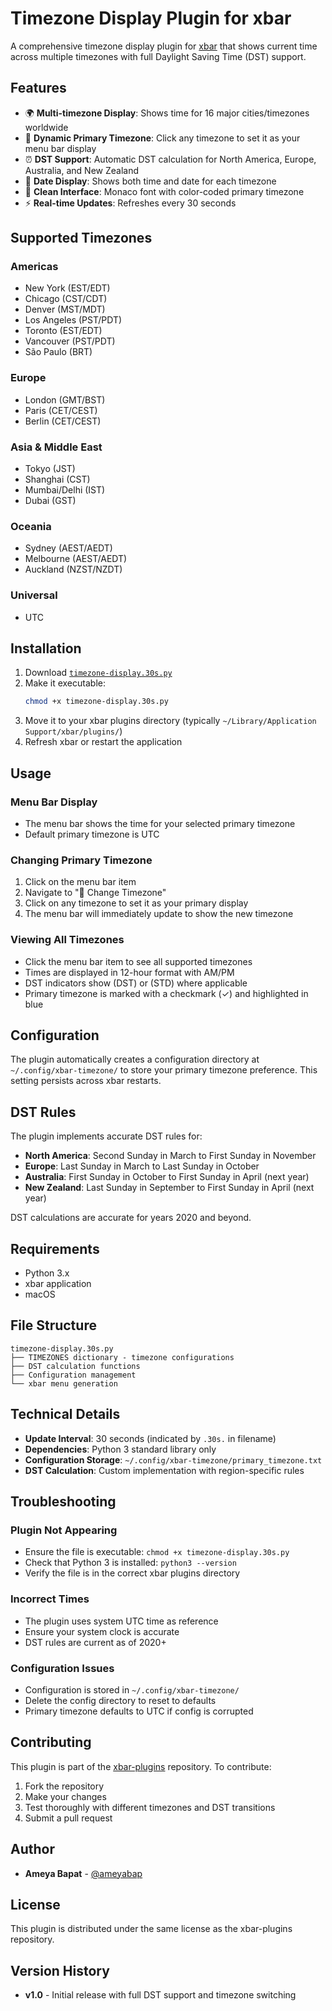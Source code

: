 # Timezone Display Plugin for xbar

A comprehensive timezone display plugin for [xbar](https://xbarapp.com/) that shows current time across multiple timezones with full Daylight Saving Time (DST) support.

## Features

- 🌍 **Multi-timezone Display**: Shows time for 16 major cities/timezones worldwide
- 🔄 **Dynamic Primary Timezone**: Click any timezone to set it as your menu bar display
- ⏰ **DST Support**: Automatic DST calculation for North America, Europe, Australia, and New Zealand
- 📅 **Date Display**: Shows both time and date for each timezone
- 🎨 **Clean Interface**: Monaco font with color-coded primary timezone
- ⚡ **Real-time Updates**: Refreshes every 30 seconds

## Supported Timezones

### Americas
- New York (EST/EDT)
- Chicago (CST/CDT)
- Denver (MST/MDT)
- Los Angeles (PST/PDT)
- Toronto (EST/EDT)
- Vancouver (PST/PDT)
- São Paulo (BRT)

### Europe
- London (GMT/BST)
- Paris (CET/CEST)
- Berlin (CET/CEST)

### Asia & Middle East
- Tokyo (JST)
- Shanghai (CST)
- Mumbai/Delhi (IST)
- Dubai (GST)

### Oceania
- Sydney (AEST/AEDT)
- Melbourne (AEST/AEDT)
- Auckland (NZST/NZDT)

### Universal
- UTC

## Installation

1. Download [`timezone-display.30s.py`](timezone-display.30s.py)
2. Make it executable:
   ```bash
   chmod +x timezone-display.30s.py
   ```
3. Move it to your xbar plugins directory (typically `~/Library/Application Support/xbar/plugins/`)
4. Refresh xbar or restart the application

## Usage

### Menu Bar Display
- The menu bar shows the time for your selected primary timezone
- Default primary timezone is UTC

### Changing Primary Timezone
1. Click on the menu bar item
2. Navigate to "🔄 Change Timezone"
3. Click on any timezone to set it as your primary display
4. The menu bar will immediately update to show the new timezone

### Viewing All Timezones
- Click the menu bar item to see all supported timezones
- Times are displayed in 12-hour format with AM/PM
- DST indicators show (DST) or (STD) where applicable
- Primary timezone is marked with a checkmark (✓) and highlighted in blue

## Configuration

The plugin automatically creates a configuration directory at `~/.config/xbar-timezone/` to store your primary timezone preference. This setting persists across xbar restarts.

## DST Rules

The plugin implements accurate DST rules for:

- **North America**: Second Sunday in March to First Sunday in November
- **Europe**: Last Sunday in March to Last Sunday in October  
- **Australia**: First Sunday in October to First Sunday in April (next year)
- **New Zealand**: Last Sunday in September to First Sunday in April (next year)

DST calculations are accurate for years 2020 and beyond.

## Requirements

- Python 3.x
- xbar application
- macOS

## File Structure

```
timezone-display.30s.py
├── TIMEZONES dictionary - timezone configurations
├── DST calculation functions
├── Configuration management
└── xbar menu generation
```

## Technical Details

- **Update Interval**: 30 seconds (indicated by `.30s.` in filename)
- **Dependencies**: Python 3 standard library only
- **Configuration Storage**: `~/.config/xbar-timezone/primary_timezone.txt`
- **DST Calculation**: Custom implementation with region-specific rules

## Troubleshooting

### Plugin Not Appearing
- Ensure the file is executable: `chmod +x timezone-display.30s.py`
- Check that Python 3 is installed: `python3 --version`
- Verify the file is in the correct xbar plugins directory

### Incorrect Times
- The plugin uses system UTC time as reference
- Ensure your system clock is accurate
- DST rules are current as of 2020+

### Configuration Issues
- Configuration is stored in `~/.config/xbar-timezone/`
- Delete the config directory to reset to defaults
- Primary timezone defaults to UTC if config is corrupted

## Contributing

This plugin is part of the [xbar-plugins](https://github.com/matryer/xbar-plugins) repository. To contribute:

1. Fork the repository
2. Make your changes
3. Test thoroughly with different timezones and DST transitions
4. Submit a pull request

## Author

- **Ameya Bapat** - [@ameyabap](https://github.com/ameyabap)

## License

This plugin is distributed under the same license as the xbar-plugins repository.

## Version History

- **v1.0** - Initial release with full DST support and timezone switching
